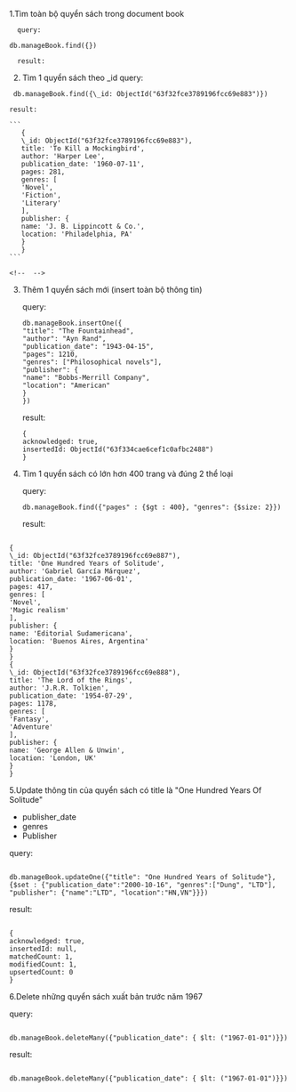 1.Tìm toàn bộ quyển sách trong document book

      query:

```
db.manageBook.find({})
```

      result:

2.  Tìm 1 quyển sách theo \_id
    query:

```
 db.manageBook.find({\_id: ObjectId("63f32fce3789196fcc69e883")})
```

    result:

    ```
       {
       \_id: ObjectId("63f32fce3789196fcc69e883"),
       title: 'To Kill a Mockingbird',
       author: 'Harper Lee',
       publication_date: '1960-07-11',
       pages: 281,
       genres: [
       'Novel',
       'Fiction',
       'Literary'
       ],
       publisher: {
       name: 'J. B. Lippincott & Co.',
       location: 'Philadelphia, PA'
       }
       }
    ```

    <!--  -->

3.  Thêm 1 quyển sách mới (insert toàn bộ thông tin)

    query:

    ```
    db.manageBook.insertOne({
    "title": "The Fountainhead",
    "author": "Ayn Rand",
    "publication_date": "1943-04-15",
    "pages": 1210,
    "genres": ["Philosophical novels"],
    "publisher": {
    "name": "Bobbs-Merrill Company",
    "location": "American"
    }
    })
    ```

    result:

    ```
    {
    acknowledged: true,
    insertedId: ObjectId("63f334cae6cef1c0afbc2488")
    }
    ```

4.  Tìm 1 quyển sách có lớn hơn 400 trang và đúng 2 thể loại

    query:

    ```
    db.manageBook.find({"pages" : {$gt : 400}, "genres": {$size: 2}})
    ```

    result:

```

{
\_id: ObjectId("63f32fce3789196fcc69e887"),
title: 'One Hundred Years of Solitude',
author: 'Gabriel García Márquez',
publication_date: '1967-06-01',
pages: 417,
genres: [
'Novel',
'Magic realism'
],
publisher: {
name: 'Editorial Sudamericana',
location: 'Buenos Aires, Argentina'
}
}
{
\_id: ObjectId("63f32fce3789196fcc69e888"),
title: 'The Lord of the Rings',
author: 'J.R.R. Tolkien',
publication_date: '1954-07-29',
pages: 1178,
genres: [
'Fantasy',
'Adventure'
],
publisher: {
name: 'George Allen & Unwin',
location: 'London, UK'
}
}

```

5.Update thông tin của quyển sách có title là "One Hundred Years Of Solitude"

- publisher_date
- genres
- Publisher

query:

```

db.manageBook.updateOne({"title": "One Hundred Years of Solitude"}, {$set : {"publication_date":"2000-10-16", "genres":["Dung", "LTD"], "publisher": {"name":"LTD", "location":"HN,VN"}}})

```

result:

```

{
acknowledged: true,
insertedId: null,
matchedCount: 1,
modifiedCount: 1,
upsertedCount: 0
}

```

6.Delete những quyển sách xuất bản trước năm 1967

query:

```

db.manageBook.deleteMany({"publication_date": { $lt: ("1967-01-01")}})

```

result:

```

db.manageBook.deleteMany({"publication_date": { $lt: ("1967-01-01")}})

```
